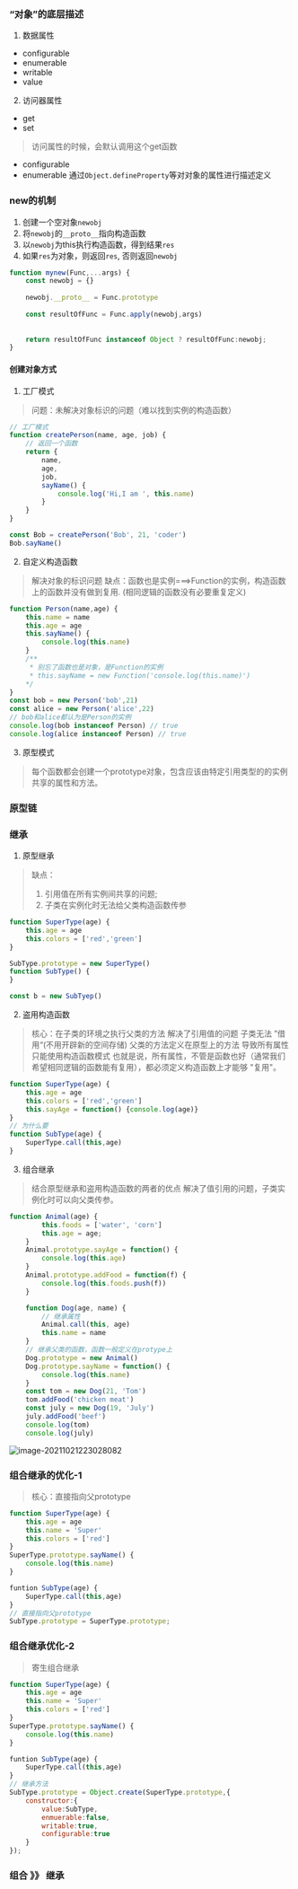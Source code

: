 ### “对象”的底层描述
1. 数据属性
- configurable
- enumerable
- writable
- value
2. 访问器属性
- get
- set
> 访问属性的时候，会默认调用这个get函数
- configurable
- enumerable
通过`Object.defineProperty`等对对象的属性进行描述定义

### new的机制
1. 创建一个空对象`newobj`
2. 将`newobj`的`__proto__`指向构造函数
3. 以`newobj`为this执行构造函数，得到结果`res`
4. 如果`res`为对象，则返回`res`, 否则返回`newobj`

```js
function mynew(Func,...args) {
    const newobj = {}
    
    newobj.__proto__ = Func.prototype
    
    const resultOfFunc = Func.apply(newobj,args)
    
    
    return resultOfFunc instanceof Object ? resultOfFunc:newobj;
}
```


#### 创建对象方式
1. 工厂模式
> 问题：未解决对象标识的问题（难以找到实例的构造函数）
```js
// 工厂模式
function createPerson(name, age, job) {
    // 返回一个函数
    return {
        name,
        age,
        job,
        sayName() {
            console.log('Hi,I am ', this.name)
        }
    }
}

const Bob = createPerson('Bob', 21, 'coder')
Bob.sayName()
```

2. 自定义构造函数
> 解决对象的标识问题
> 缺点：函数也是实例===>Function的实例，构造函数上的函数并没有做到复用. (相同逻辑的函数没有必要重复定义)
```js
function Person(name,age) {
    this.name = name
    this.age = age
    this.sayName() {
        console.log(this.name)
    }
    /**
     * 别忘了函数也是对象，是Function的实例
     * this.sayName = new Function('console.log(this.name)')
    */
}
const bob = new Person('bob',21)
const alice = new Person('alice',22)
// bob和alice都认为是Person的实例
console.log(bob instanceof Person) // true
console.log(alice instanceof Person) // true
```
3. 原型模式
> 每个函数都会创建一个prototype对象，包含应该由特定引用类型的的实例共享的属性和方法。

### 原型链

### 继承
1. 原型继承
> 
> 缺点：
> 1. 引用值在所有实例间共享的问题; 
> 2. 子类在实例化时无法给父类构造函数传参 
```js
function SuperType(age) {
    this.age = age
    this.colors = ['red','green']
}

SubType.prototype = new SuperType()
function SubType() {
}

const b = new SubTyep()
```
2. 盗用构造函数
> 核心：在子类的环境之执行父类的方法
> 解决了引用值的问题
> 子类无法 ”借用“(不用开辟新的空间存储) 父类的方法定义在原型上的方法 导致所有属性只能使用构造函数模式
> 也就是说，所有属性，不管是函数也好（通常我们希望相同逻辑的函数能有复用），都必须定义构造函数上才能够 "复用"。
```js
function SuperType(age) {
    this.age = age
    this.colors = ['red','green']
    this.sayAge = function() {console.log(age)}
}
// 为什么要
function SubType(age) {
    SuperType.call(this,age)
}
```

3. 组合继承
> 结合原型继承和盗用构造函数的两者的优点
>  解决了值引用的问题，子类实例化时可以向父类传参。
```js
function Animal(age) {
        this.foods = ['water', 'corn']
        this.age = age;
    }
    Animal.prototype.sayAge = function() {
        console.log(this.age)
    }
    Animal.prototype.addFood = function(f) {
        console.log(this.foods.push(f))
    }

    function Dog(age, name) {
        // 继承属性
        Animal.call(this, age)
        this.name = name
    }
    // 继承父类的函数，函数一般定义在protype上
    Dog.prototype = new Animal()
    Dog.prototype.sayName = function() {
        console.log(this.name)
    }
    const tom = new Dog(21, 'Tom')
    tom.addFood('chicken meat')
    const july = new Dog(19, 'July')
    july.addFood('beef')
    console.log(tom)
    console.log(july)
```

![image-20211021223028082](./img/obj-inheritance.png)


### 组合继承的优化-1
> 核心：直接指向父prototype
```js
function SuperType(age) {
    this.age = age
    this.name = 'Super'
    this.colors = ['red']
}
SuperType.prototype.sayName() {
    console.log(this.name)
}

funtion SubType(age) {
    SuperType.call(this,age)
}
// 直接指向父prototype
SubType.prototype = SuperType.prototype;
```

### 组合继承优化-2
> 寄生组合继承
```js
function SuperType(age) {
    this.age = age
    this.name = 'Super'
    this.colors = ['red']
}
SuperType.prototype.sayName() {
    console.log(this.name)
}

funtion SubType(age) {
    SuperType.call(this,age)
}
// 继承方法
SubType.prototype = Object.create(SuperType.prototype,{
    constructor:{
        value:SubType,
        enmuerable:false,
        writable:true,
        configurable:true
    }
});
```
### 组合 》》 继承